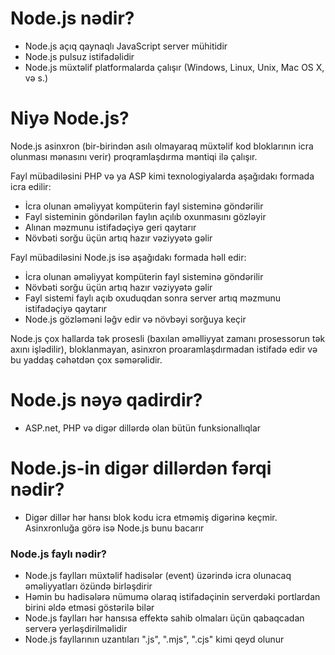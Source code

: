# Node.js nədir?
- Node.js açıq qaynaqlı JavaScript server mühitidir
- Node.js pulsuz istifadəlidir
- Node.js müxtəlif platformalarda çalışır (Windows, Linux, Unix, Mac OS X, və s.)

# Niyə Node.js?
Node.js asinxron (bir-birindən asılı olmayaraq müxtəlif kod bloklarının icra olunması mənasını verir) proqramlaşdırma məntiqi ilə çalışır.


Fayl mübadiləsini PHP və ya ASP kimi texnologiyalarda aşağıdakı formada icra edilir:

- İcra olunan əməliyyat kompüterin fayl sisteminə göndərilir
- Fayl sisteminin göndərilən faylın açılıb oxunmasını gözləyir
- Alınan məzmunu istifadəçiyə geri qaytarır
- Növbəti sorğu üçün artıq hazır vəziyyətə gəlir

Fayl mübadiləsini Node.js isə aşağıdakı formada həll edir: 

- İcra olunan əməliyyat kompüterin fayl sisteminə göndərilir
- Növbəti sorğu üçün artıq hazır vəziyyətə gəlir
- Fayl sistemi faylı açıb oxuduqdan sonra server artıq məzmunu istifadəçiyə qaytarır
- Node.js gözləməni ləğv edir və növbəyi sorğuya keçir 

Node.js çox hallarda tək prosesli (baxılan əməlliyyat zamanı prosessorun tək axını işlədilir), bloklanmayan, asinxron proaramlaşdırmadan istifadə edir və bu yaddaş cəhətdən çox səmərəlidir. 

# Node.js nəyə qadirdir?
- ASP.net, PHP və digər dillərdə olan bütün funksionallıqlar

# Node.js-in digər dillərdən fərqi nədir?
- Digər dillər hər hansı blok kodu icra etməmiş digərinə keçmir. Asinxronluğa görə isə Node.js bunu bacarır

### Node.js faylı nədir?
- Node.js faylları müxtəlif hadisələr (event) üzərində icra olunacaq əməliyyatları özündə birləşdirir
- Həmin bu hadisələrə nümumə olaraq istifadəçinin serverdəki portlardan birini əldə etməsi göstərilə bilər 
- Node.js faylları hər hansısa effektə sahib olmaları üçün qabaqcadan serverə yerləşdirilməlidir 
- Node.js fayllarının uzantıları ".js", ".mjs", ".cjs" kimi qeyd olunur
